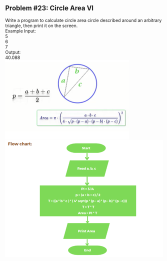 ## Problem #23: Circle Area VI

Write a program to calculate circle area circle described around an arbitrary
triangle, then print it on the screen.
<br>Example Input:
<br>5
<br>6
<br>7
<br>Output:
<br>40.088
<br><img src = "../p23-rule.PNG" alt = "problem #23 rule">
<br><img src = "p23-flow-chart.PNG" alt = "problem #23 flow chart">
